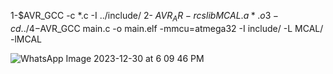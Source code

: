 1-$AVR_GCC -c *.c -I ../include/
2- $AVR_AR -rcs libMCAL.a *.o
3-cd ../
4-$AVR_GCC main.c -o main.elf -mmcu=atmega32 -I include/ -L MCAL/ -lMCAL 

![WhatsApp Image 2023-12-30 at 6 09 46 PM](https://github.com/RanianMustafa17/EmbeddedLinux/assets/101398177/ba095f1f-9cd4-4e73-810d-ae00036a7236)
